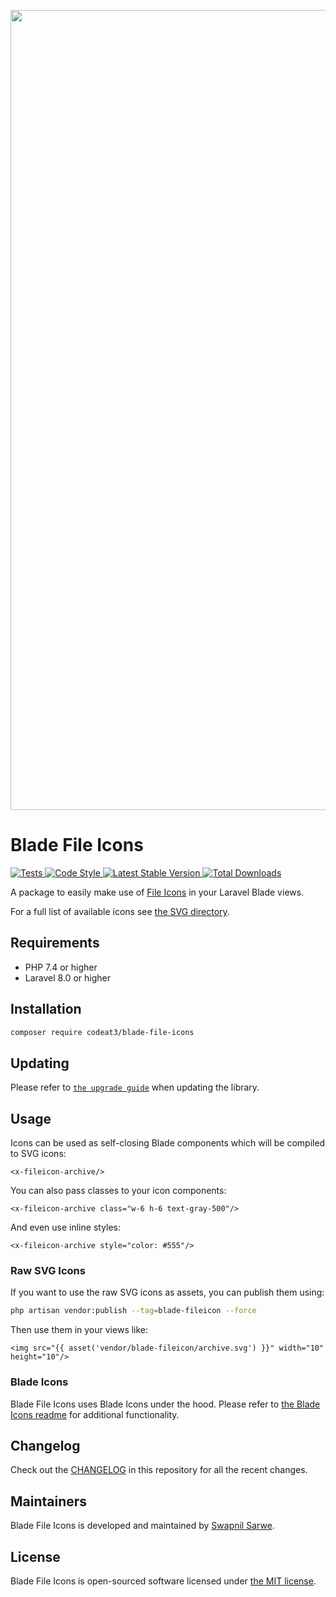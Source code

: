 <p align="center">
    <img src="https://banners.beyondco.de/Blade%20Evil%20Icons.png?theme=light&packageManager=composer+require&packageName=codeat3%2Fblade-file-icons&pattern=architect&style=style_1&description=A+package+to+use+Evil+Icons+in+your+Laravel+Blade+views&md=1&showWatermark=1&fontSize=100px&images=https%3A%2F%2Flaravel.com%2Fimg%2Flogomark.min.svg" width="1280" title="Social Card Blade File Icons">
</p>

# Blade File Icons

<a href="https://github.com/codeat3/blade-file-icons/actions?query=workflow%3ATests">
    <img src="https://github.com/codeat3/blade-file-icons/workflows/Tests/badge.svg" alt="Tests">
</a>
<a href="https://github.styleci.io/repos/258753939">
    <img src="https://github.styleci.io/repos/258753939/shield?style=flat" alt="Code Style">
</a>
<a href="https://packagist.org/packages/codeat3/blade-file-icons">
    <img src="https://img.shields.io/packagist/v/codeat3/blade-file-icons" alt="Latest Stable Version">
</a>
<a href="https://packagist.org/packages/codeat3/blade-file-icons">
    <img src="https://img.shields.io/packagist/dt/codeat3/blade-file-icons" alt="Total Downloads">
</a>

A package to easily make use of [File Icons](https://github.com/file-icons/icons) in your Laravel Blade views.

For a full list of available icons see [the SVG directory](resources/svg).

## Requirements

- PHP 7.4 or higher
- Laravel 8.0 or higher

## Installation

```bash
composer require codeat3/blade-file-icons
```

## Updating

Please refer to [`the upgrade guide`](UPGRADE.md) when updating the library.

## Usage

Icons can be used as self-closing Blade components which will be compiled to SVG icons:

```blade
<x-fileicon-archive/>
```

You can also pass classes to your icon components:

```blade
<x-fileicon-archive class="w-6 h-6 text-gray-500"/>
```

And even use inline styles:

```blade
<x-fileicon-archive style="color: #555"/>
```

### Raw SVG Icons

If you want to use the raw SVG icons as assets, you can publish them using:

```bash
php artisan vendor:publish --tag=blade-fileicon --force
```

Then use them in your views like:

```blade
<img src="{{ asset('vendor/blade-fileicon/archive.svg') }}" width="10" height="10"/>
```

### Blade Icons

Blade File Icons uses Blade Icons under the hood. Please refer to [the Blade Icons readme](https://github.com/blade-ui-kit/blade-icons) for additional functionality.

## Changelog

Check out the [CHANGELOG](CHANGELOG.md) in this repository for all the recent changes.

## Maintainers

Blade File Icons is developed and maintained by [Swapnil Sarwe](https://swapnilsarwe.com).

## License

Blade File Icons is open-sourced software licensed under [the MIT license](LICENSE.md).
